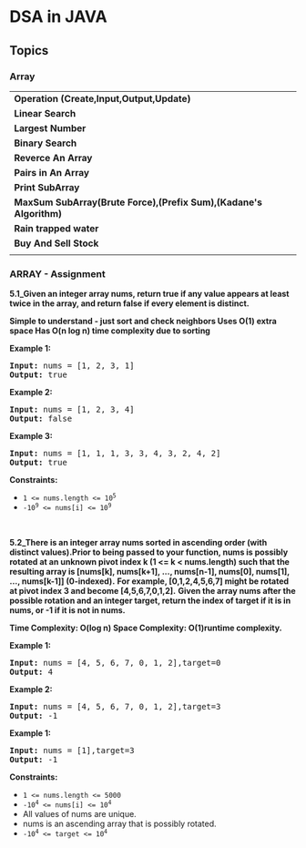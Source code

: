 # DSA in JAVA

## Topics
### Array
|  |
| ------- |
| **Operation (Create,Input,Output,Update)** |
| **Linear Search** |
| **Largest Number** |
| **Binary Search** |
| **Reverce An Array** |
| **Pairs in An Array** |
| **Print SubArray** |
| **MaxSum SubArray(Brute Force),(Prefix Sum),(Kadane's Algorithm)** |
| **Rain trapped water** |
| **Buy And Sell Stock** |
|  |
 ### ARRAY - Assignment 

**5.1_Given an integer array nums, return true if any value appears at least twice in the array, and return false if every element is distinct.** 
**<p>Simple to understand - just sort and check neighbors Uses O(1) extra space Has O(n log n) time complexity due to sorting</p>**
<p><strong class="example">Example 1:</strong></p>

<pre>
<strong>Input:</strong> nums = [1, 2, 3, 1]
<strong>Output:</strong> true
</pre>

<p><strong class="example">Example 2:</strong></p>

<pre>
<strong>Input:</strong> nums = [1, 2, 3, 4]
<strong>Output:</strong> false
</pre>

<p><strong class="example">Example 3:</strong></p>

<pre>
<strong>Input:</strong> nums = [1, 1, 1, 3, 3, 4, 3, 2, 4, 2] 
<strong>Output:</strong> true
</pre>

<p><strong>Constraints:</strong></p>

<ul>
	<li><code>1 &lt;= nums.length &lt;= 10<sup>5</sup></code></li>
    <li><code>-10<sup>9</sup> &lt;= nums[i] &lt;= 10<sup>9</sup></code></li>
</ul>

<p>&nbsp;</p>

**5.2_There is an integer array nums sorted in ascending order (with distinct values).Prior to being passed to your function, nums is possibly rotated at an unknown pivot index k (1 <= k < nums.length) such that the resulting array is [nums[k], nums[k+1], ..., nums[n-1], nums[0], nums[1], ..., nums[k-1]] (0-indexed).**
**For example, [0,1,2,4,5,6,7] might be rotated at pivot index 3 and become [4,5,6,7,0,1,2].**
**Given the array nums after the possible rotation and an integer target, return the index of target if it is in nums, or -1 if it is not in nums.**
**<p>Time Complexity: O(log n) Space Complexity: O(1)runtime complexity.</p>**
<p><strong class="example">Example 1:</strong></p>

<pre>
<strong>Input:</strong> nums = [4, 5, 6, 7, 0, 1, 2],target=0
<strong>Output:</strong> 4
</pre>
<p><strong class="example">Example 2:</strong></p>

<pre>
<strong>Input:</strong> nums = [4, 5, 6, 7, 0, 1, 2],target=3
<strong>Output:</strong> -1
</pre>
<p><strong class="example">Example 1:</strong></p>

<pre>
<strong>Input:</strong> nums = [1],target=3
<strong>Output:</strong> -1
</pre>

<p><strong>Constraints:</strong></p>

<ul>
	<li><code>1 &lt;= nums.length &lt;= 5000</code></li>
    <li><code>-10<sup>4</sup> &lt;= nums[i] &lt;= 10<sup>4</sup></code></li>
    <li>All values of nums are unique.</li>
    <li>nums is an ascending array that is possibly rotated.</li>
        <li><code>-10<sup>4</sup> &lt;= target &lt;= 10<sup>4</sup></code></li>

</ul>
